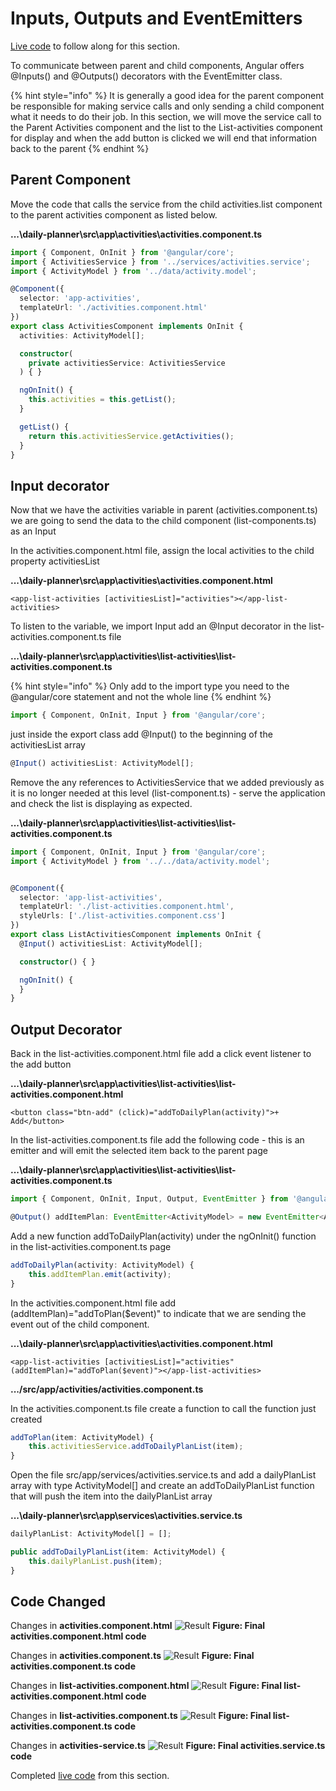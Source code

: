 # Inputs, Outputs and EventEmitters

[Live code](https://stackblitz.com/edit/s4-dependency-injection) to follow along for this section.

To communicate between parent and child components, Angular offers @Inputs\(\) and @Outputs\(\) decorators with the EventEmitter class.

{% hint style="info" %}
It is generally a good idea for the parent component be responsible for making service calls and only sending a child component what it needs to do their job. In this section, we will move the service call to the Parent Activities component and the list to the List-activities component for display and when the add button is clicked we will end that information back to the parent
{% endhint %}

## Parent Component

Move the code that calls the service from the child activities.list component to the parent activities component as listed below.

**...\daily-planner\src\app\activities\activities.component.ts**

```typescript
import { Component, OnInit } from '@angular/core';
import { ActivitiesService } from '../services/activities.service';
import { ActivityModel } from '../data/activity.model';

@Component({
  selector: 'app-activities',
  templateUrl: './activities.component.html'
})
export class ActivitiesComponent implements OnInit {
  activities: ActivityModel[];

  constructor(
    private activitiesService: ActivitiesService
  ) { }

  ngOnInit() {
    this.activities = this.getList();
  }

  getList() {
    return this.activitiesService.getActivities();
  }
}
```

## Input decorator

Now that we have the activities variable in parent \(activities.component.ts\) we are going to send the data to the child component \(list-components.ts\) as an Input

In the activities.component.html file, assign the local activities to the child property activitiesList

**...\daily-planner\src\app\activities\activities.component.html**

```markup
<app-list-activities [activitiesList]="activities"></app-list-activities>
```

To listen to the variable, we import Input add an @Input decorator in the list-activities.component.ts file

**...\daily-planner\src\app\activities\list-activities\list-activities.component.ts**

{% hint style="info" %}
Only add to the import type you need to the @angular/core statement and not the whole line
{% endhint %}

```typescript
import { Component, OnInit, Input } from '@angular/core';
```

just inside the export class add @Input\(\) to the beginning of the activitiesList array

```typescript
@Input() activitiesList: ActivityModel[];
```

Remove the any references to ActivitiesService that we added previously as it is no longer needed at this level \(list-component.ts\) - serve the application and check the list is displaying as expected.

**...\daily-planner\src\app\activities\list-activities\list-activities.component.ts**

```typescript
import { Component, OnInit, Input } from '@angular/core';
import { ActivityModel } from '../../data/activity.model';


@Component({
  selector: 'app-list-activities',
  templateUrl: './list-activities.component.html',
  styleUrls: ['./list-activities.component.css']
})
export class ListActivitiesComponent implements OnInit {
  @Input() activitiesList: ActivityModel[];

  constructor() { }

  ngOnInit() {
  }
}
```

## Output Decorator

Back in the list-activities.component.html file add a click event listener to the add button

**...\daily-planner\src\app\activities\list-activities\list-activities.component.html**

```markup
<button class="btn-add" (click)="addToDailyPlan(activity)">+ Add</button>
```

In the list-activities.component.ts file add the following code - this is an emitter and will emit the selected item back to the parent page

**...\daily-planner\src\app\activities\list-activities\list-activities.component.ts**

```typescript
import { Component, OnInit, Input, Output, EventEmitter } from '@angular/core';
```

```typescript
@Output() addItemPlan: EventEmitter<ActivityModel> = new EventEmitter<ActivityModel>();
```

Add a new function addToDailyPlan\(activity\) under the ngOnInit\(\) function in the list-activities.component.ts page

```typescript
addToDailyPlan(activity: ActivityModel) {
    this.addItemPlan.emit(activity);
}
```

In the activities.component.html file add \(addItemPlan\)="addToPlan\($event\)" to indicate that we are sending the event out of the child component.

**...\daily-planner\src\app\activities\activities.component.html**

```markup
<app-list-activities [activitiesList]="activities" (addItemPlan)="addToPlan($event)"></app-list-activities>
```

**.../src/app/activities/activities.component.ts**

In the activities.component.ts file create a function to call the function just created

```typescript
addToPlan(item: ActivityModel) {
    this.activitiesService.addToDailyPlanList(item);
}
```

Open the file src/app/services/activities.service.ts and add a dailyPlanList array with type ActivityModel\[\] and create an addToDailyPlanList function that will push the item into the dailyPlanList array

**...\daily-planner\src\app\services\activities.service.ts**

```typescript
dailyPlanList: ActivityModel[] = [];
```

```typescript
public addToDailyPlanList(item: ActivityModel) {
    this.dailyPlanList.push(item);
}
```

## Code Changed

Changes in **activities.component.html** ![Result](https://github.com/fiotran/DailySchedule/tree/323f8008fd63b419b92d135e08680909e9823d0a/.gitbook/assets/activitieshtml2.png) **Figure: Final activities.component.html code**

Changes in **activities.component.ts** ![Result](https://github.com/fiotran/DailySchedule/tree/323f8008fd63b419b92d135e08680909e9823d0a/.gitbook/assets/activitiests2.png) **Figure: Final activities.component.ts code**

Changes in **list-activities.component.html** ![Result](https://github.com/fiotran/DailySchedule/tree/323f8008fd63b419b92d135e08680909e9823d0a/.gitbook/assets/listactivitieshtml2.png) **Figure: Final list-activities.component.html code**

Changes in **list-activities.component.ts** ![Result](https://github.com/fiotran/DailySchedule/tree/323f8008fd63b419b92d135e08680909e9823d0a/.gitbook/assets/listactivitiescomponent2.png) **Figure: Final list-activities.component.ts code**

Changes in **activities-service.ts** ![Result](https://github.com/fiotran/DailySchedule/tree/323f8008fd63b419b92d135e08680909e9823d0a/.gitbook/assets/activitiesservice2.png) **Figure: Final activities.service.ts code**

Completed [live code](https://stackblitz.com/edit/s5-inputs-outputs-eventemitter) from this section.

